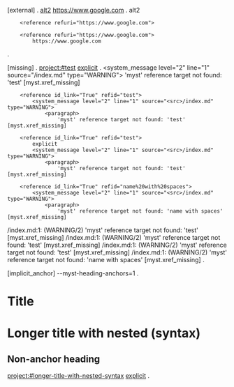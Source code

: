 [external] 
.
[alt2](https://www.google.com)
[](https://www.google.com)
<https://www.google.com>
.
<document source="<src>/index.md">
    <paragraph>
        <reference refuri="https://www.google.com">
            alt2

        <reference refuri="https://www.google.com">

        <reference refuri="https://www.google.com">
            https://www.google.com
.

[missing] 
.
[](#test)
<project:#test>
[explicit](#test)
[](<#name with spaces>)
.
<document source="<src>/index.md">
    <paragraph>
        <reference id_link="True" refid="test">
            <system_message level="2" line="1" source="<src>/index.md" type="WARNING">
                <paragraph>
                    'myst' reference target not found: 'test' [myst.xref_missing]

        <reference id_link="True" refid="test">
            <system_message level="2" line="1" source="<src>/index.md" type="WARNING">
                <paragraph>
                    'myst' reference target not found: 'test' [myst.xref_missing]

        <reference id_link="True" refid="test">
            explicit
            <system_message level="2" line="1" source="<src>/index.md" type="WARNING">
                <paragraph>
                    'myst' reference target not found: 'test' [myst.xref_missing]

        <reference id_link="True" refid="name%20with%20spaces">
            <system_message level="2" line="1" source="<src>/index.md" type="WARNING">
                <paragraph>
                    'myst' reference target not found: 'name with spaces' [myst.xref_missing]


<src>/index.md:1: (WARNING/2) 'myst' reference target not found: 'test' [myst.xref_missing]
<src>/index.md:1: (WARNING/2) 'myst' reference target not found: 'test' [myst.xref_missing]
<src>/index.md:1: (WARNING/2) 'myst' reference target not found: 'test' [myst.xref_missing]
<src>/index.md:1: (WARNING/2) 'myst' reference target not found: 'name with spaces' [myst.xref_missing]
.

[implicit_anchor] --myst-heading-anchors=1
.
# Title
# Longer title with **nested** (syntax)
## Non-anchor heading

[](#title)
<project:#longer-title-with-nested-syntax>
[explicit](#title)
.
<document source="<src>/index.md">
    <section ids="title" names="title" slug="title">
        <title>
            Title
    <section ids="longer-title-with-nested-syntax" names="longer\ title\ with\ nested\ (syntax)" slug="longer-title-with-nested-syntax">
        <title>
            Longer title with
            <strong>
                nested
             (syntax)
        <section ids="non-anchor-heading" names="non-anchor\ heading">
            <title>
                Non-anchor heading
            <paragraph>
                <reference id_link="True" refid="title">
                    <inline classes="std std-ref">
                        Title

                <reference id_link="True" refid="longer-title-with-nested-syntax">
                    <inline classes="std std-ref">
                        Longer title with nested (syntax)

                <reference id_link="True" refid="title">
                    explicit
.

[explicit-heading] 
.
(target)=
# Test

[](#target)
<project:#target>
[explicit](#target)
.
<document ids="test target" names="test target" source="<src>/index.md" title="Test">
    <title>
        Test
    <target refid="target">
    <paragraph>
        <reference id_link="True" refid="target">
            <inline classes="std std-ref">
                Test

        <reference id_link="True" refid="target">
            <inline classes="std std-ref">
                Test

        <reference id_link="True" refid="target">
            explicit
.

[explicit>implicit] --myst-heading-anchors=1
.
# Test

(test)=
## Other

[](#test)
.
<document dupnames="test" ids="test" slug="test" source="<src>/index.md" title="Test">
    <title>
        Test
    <subtitle ids="other test-1" names="other test">
        Other
    <system_message backrefs="test-1" level="1" line="3" source="<src>/index.md" type="INFO">
        <paragraph>
            Duplicate implicit target name: "test".
    <target refid="test-1">
    <paragraph>
        <reference id_link="True" refid="test-1">
            <inline classes="std std-ref">
                Other
.

[id-with-spaces] 
.
(name with spaces)=
Paragraph

[](<#name with spaces>)
.
<document source="<src>/index.md">
    <target refid="name-with-spaces">
    <paragraph ids="name-with-spaces" names="name\ with\ spaces">
        Paragraph
    <paragraph>
        <reference id_link="True" refid="name-with-spaces">
            <inline classes="std std-ref">
                #name with spaces
.

[ref-table] 
.
```{table} caption
:name: table
a  | b
-- | --
c  | d
```

[](#table)
<project:#table>
[explicit](#table)
.
<document source="<src>/index.md">
    <table classes="colwidths-auto" ids="table" names="table">
        <title>
            caption
        <tgroup cols="2">
            <colspec colwidth="50">
            <colspec colwidth="50">
            <thead>
                <row>
                    <entry>
                        <paragraph>
                            a
                    <entry>
                        <paragraph>
                            b
            <tbody>
                <row>
                    <entry>
                        <paragraph>
                            c
                    <entry>
                        <paragraph>
                            d
    <paragraph>
        <reference id_link="True" refid="table">
            <inline classes="std std-ref">
                caption

        <reference id_link="True" refid="table">
            <inline classes="std std-ref">
                caption

        <reference id_link="True" refid="table">
            explicit
.
